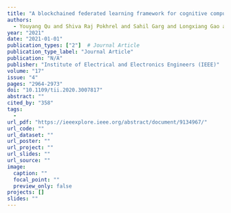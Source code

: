 ```yaml
---
title: "A blockchained federated learning framework for cognitive computing in industry 4.0 networks"
authors:
  - Youyang Qu and Shiva Raj Pokhrel and Sahil Garg and Longxiang Gao and Yong Xiang
year: "2021"
date: "2021-01-01"
publication_types: ["2"]  # Journal Article
publication_type_label: "Journal Article"
publication: "N/A"
publisher: "Institute of Electrical and Electronics Engineers (IEEE)"
volume: "17"
issue: "4"
pages: "2964-2973"
doi: "10.1109/tii.2020.3007817"
abstract: ""
cited_by: "358"
tags:
  - 
url_pdf: "https://ieeexplore.ieee.org/abstract/document/9134967/"
url_code: ""
url_dataset: ""
url_poster: ""
url_project: ""
url_slides: ""
url_source: ""
image:
  caption: ""
  focal_point: ""
  preview_only: false
projects: []
slides: ""
---
```

